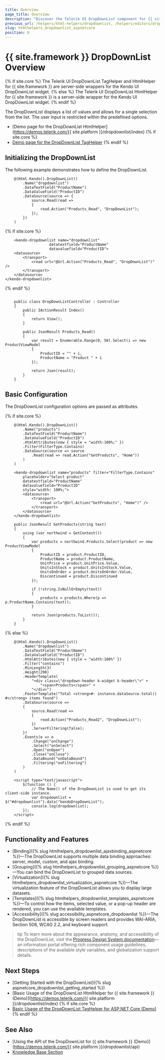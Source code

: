 ```yaml
---
title: Overview
page_title: Overview
description: "Discover the Telerik UI DropDownList component for {{ site.framework }} and its features like virtualization, grouping, data binding options, and more."
previous_url: /helpers/html-helpers/dropdownlist, /helpers/editors/dropdownlist/overview
slug: htmlhelpers_dropdownlist_aspnetcore
position: 0
---
```


# {{ site.framework }} DropDownList Overview

{% if site.core %}
The Telerik UI DropDownList TagHelper and HtmlHelper for {{ site.framework }} are server-side wrappers for the Kendo UI DropDownList widget.
{% else %}
The Telerik UI DropDownList HtmlHelper for {{ site.framework }} is a server-side wrapper for the Kendo UI DropDownList widget.
{% endif %}

The DropDownList displays a list of values and allows for a single selection from the list. The user input is restricted within the predefined options.

* [Demo page for the DropDownList HtmlHelper](https://demos.telerik.com/{{ site.platform }}/dropdownlist/index)
{% if site.core %}
* [Demo page for the DropDownList TagHelper](https://demos.telerik.com/aspnet-core/dropdownlist/tag-helper)
{% endif %}

## Initializing the DropDownList

The following example demonstrates how to define the DropDownList.

```HtmlHelper
    @(Html.Kendo().DropDownList()
        .Name("dropdownlist")
        .DataTextField("ProductName")
        .DataValueField("ProductID")
        .DataSource(source => {
            source.Read(read =>
            {
                read.Action("Products_Read", "DropDownList");
            });
        })
    )
```
{% if site.core %}
```TagHelper
    <kendo-dropdownlist name="dropdownlist"
                    datatextfield="ProductName"
                    datavaluefield="ProductID">
    <datasource>
        <transport>
            <read url="@Url.Action("Products_Read", "DropDownList")" />
        </transport>
    </datasource>
</kendo-dropdownlist>
```
{% endif %}
```Controller

    public class DropDownListController : Controller
    {
        public IActionResult Index()
        {
            return View();
        }

        public JsonResult Products_Read()
        {
            var result = Enumerable.Range(0, 50).Select(i => new ProductViewModel
            {
                ProductID = "" + i,
                ProductName = "Product " + i
            });

            return Json(result);
        }
    }
```

## Basic Configuration

The DropDownList configuration options are passed as attributes.

{% if site.core %}
```HtmlHelper
    @(Html.Kendo().DropDownList()
        .Name("products")
        .DataTextField("ProductName")
        .DataValueField("ProductID")
        .HtmlAttributes(new { style = "width:100%;" })
        .Filter(FilterType.Contains)
        .DataSource(source => source
            .Read(read => read.Action("GetProducts", "Home"))
        )
    )
```
```TagHelper
    <kendo-dropdownlist name="products" filter="FilterType.Contains"
        placeholder="Select product"
        datatextfield="ProductName"
        datavaluefield="ProductID"
        style="width: 100%;">
        <datasource>
            <transport>
                <read url="@Url.Action("GetProducts", "Home")" />
            </transport>
        </datasource>
    </kendo-dropdownlist>
```
```Controller
    public JsonResult GetProducts(string text)
    {
        using (var northwind = GetContext())
        {
            var products = northwind.Products.Select(product => new ProductViewModel
            {
                ProductID = product.ProductID,
                ProductName = product.ProductName,
                UnitPrice = product.UnitPrice.Value,
                UnitsInStock = product.UnitsInStock.Value,
                UnitsOnOrder = product.UnitsOnOrder.Value,
                Discontinued = product.Discontinued
            });

            if (!string.IsNullOrEmpty(text))
            {
                products = products.Where(p => p.ProductName.Contains(text));
            }

            return Json(products.ToList());
        }
    }
```
{% else %}
```HtmlHelper
    @(Html.Kendo().DropDownList()
        .Name("dropdownlist")
        .DataTextField("ProductName")
        .DataValueField("ProductID")
        .HtmlAttributes(new { style = "width:100%" })
        .Filter("contains")
        .MinLength(3)
        .Height(290)
        .HeaderTemplate(
            "<div class=\"dropdown-header k-widget k-header\">" +
                "<span>Products</span>" +
            "</div>")
        .FooterTemplate("Total <strong>#: instance.dataSource.total() #</strong> items found")
        .DataSource(source =>
        {
            source.Read(read =>
            {
                read.Action("Products_Read2", "DropDownList");
            })
            .ServerFiltering(false);
        })
        .Events(e => e
            .Change("onChange")
            .Select("onSelect")
            .Open("onOpen")
            .Close("onClose")
            .DataBound("onDataBound")
            .Filtering("onFiltering")
        )
    )

    <script type="text/javascript">
        $(function () {
            // The Name() of the DropDownList is used to get its client-side instance.
            var dropdownlist = $("#dropdownlist").data("kendoDropDownList");
            console.log(dropdownlist);
        });
    </script>
```
{% endif %}

## Functionality and Features

* [Binding]({% slug htmlhelpers_dropdownlist_ajaxbinding_aspnetcore %})&mdash;The DropDownList supports multiple data binding approaches: server, model, custom, and ajax binding. 
* [Grouping]({% slug htmlhelpers_dropdownlist_grouping_aspnetcore %})&mdash;You can bind the DropDownList to grouped data sources.
* [Virtualization]({% slug htmlhelpers_dropdownlist_virtualization_aspnetcore %})&mdash;The virtualization feature of the DropDownList allows you to display large datasets.
* [Templates]({% slug htmlhelpers_dropdownlist_templates_aspnetcore %})&mdash;To control how the items, selected value, or a pop-up header are rendered, you can use the available templates.
* [Accessibility]({% slug accessibility_aspnetcore_dropdownlist %})&mdash;The DropDownList is accessible by screen readers and provides WAI-ARIA, Section 508, WCAG 2.2, and keyboard support.

>tip To learn more about the appearance, anatomy, and accessibility of the DropDownList, visit the [Progress Design System documentation](https://www.telerik.com/design-system/docs/components/dropdownlist/)&mdash;an information portal offering rich component usage guidelines, descriptions of the available style variables, and globalization support details.

## Next Steps

* [Getting Started with the DropDownList]({% slug aspnetcore_dropdownlist_getting_started %})
* [Basic Usage of the DropDownList HtmlHelper for {{ site.framework }} (Demo)](https://demos.telerik.com/{{ site.platform }}/dropdownlist/index)
{% if site.core %}
* [Basic Usage of the DropDownList TagHelper for ASP.NET Core (Demo)](https://demos.telerik.com/aspnet-core/dropdownlist/tag-helper)
{% endif %}

## See Also

* [Using the API of the DropDownList for {{ site.framework }} (Demo)](https://demos.telerik.com/{{ site.platform }}/dropdownlist/api)
* [Knowledge Base Section](/knowledge-base)
